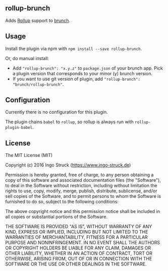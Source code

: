 ## rollup-brunch
Adds [Rollup](http://rollupjs.org/) support to
[brunch](http://brunch.io).

## Usage
Install the plugin via npm with `npm install --save rollup-brunch`.

Or, do manual install:

* Add `"rollup-brunch": "x.y.z"` to `package.json` of your brunch app.
  Pick a plugin version that corresponds to your minor (y) brunch version.
* If you want to use git version of plugin, add
`"rollup-brunch": "brunch/rollup-brunch"`.

## Configuration

Currently there is no configuration for this plugin.

The plugin chains `babel` to `rollup`, so rollup is always run
with `rollup-plugin-babel`.

## License

The MIT License (MIT)

Copyright (c) 2016 Ingo Struck (https://www.ingo-struck.de)

Permission is hereby granted, free of charge, to any person obtaining a copy
of this software and associated documentation files (the "Software"), to deal
in the Software without restriction, including without limitation the rights
to use, copy, modify, merge, publish, distribute, sublicense, and/or sell
copies of the Software, and to permit persons to whom the Software is
furnished to do so, subject to the following conditions:

The above copyright notice and this permission notice shall be included in
all copies or substantial portions of the Software.

THE SOFTWARE IS PROVIDED "AS IS", WITHOUT WARRANTY OF ANY KIND, EXPRESS OR
IMPLIED, INCLUDING BUT NOT LIMITED TO THE WARRANTIES OF MERCHANTABILITY,
FITNESS FOR A PARTICULAR PURPOSE AND NONINFRINGEMENT. IN NO EVENT SHALL THE
AUTHORS OR COPYRIGHT HOLDERS BE LIABLE FOR ANY CLAIM, DAMAGES OR OTHER
LIABILITY, WHETHER IN AN ACTION OF CONTRACT, TORT OR OTHERWISE, ARISING FROM,
OUT OF OR IN CONNECTION WITH THE SOFTWARE OR THE USE OR OTHER DEALINGS IN
THE SOFTWARE.
